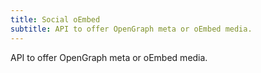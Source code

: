 ```yaml
---
title: Social oEmbed
subtitle: API to offer OpenGraph meta or oEmbed media.
---
```


API to offer OpenGraph meta or oEmbed media.

<!--more-->
